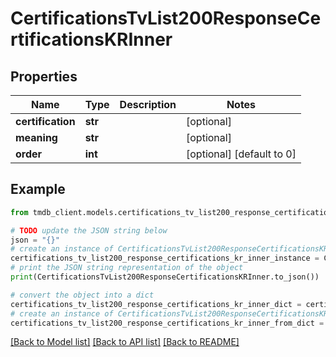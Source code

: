 # CertificationsTvList200ResponseCertificationsKRInner


## Properties

Name | Type | Description | Notes
------------ | ------------- | ------------- | -------------
**certification** | **str** |  | [optional] 
**meaning** | **str** |  | [optional] 
**order** | **int** |  | [optional] [default to 0]

## Example

```python
from tmdb_client.models.certifications_tv_list200_response_certifications_kr_inner import CertificationsTvList200ResponseCertificationsKRInner

# TODO update the JSON string below
json = "{}"
# create an instance of CertificationsTvList200ResponseCertificationsKRInner from a JSON string
certifications_tv_list200_response_certifications_kr_inner_instance = CertificationsTvList200ResponseCertificationsKRInner.from_json(json)
# print the JSON string representation of the object
print(CertificationsTvList200ResponseCertificationsKRInner.to_json())

# convert the object into a dict
certifications_tv_list200_response_certifications_kr_inner_dict = certifications_tv_list200_response_certifications_kr_inner_instance.to_dict()
# create an instance of CertificationsTvList200ResponseCertificationsKRInner from a dict
certifications_tv_list200_response_certifications_kr_inner_from_dict = CertificationsTvList200ResponseCertificationsKRInner.from_dict(certifications_tv_list200_response_certifications_kr_inner_dict)
```
[[Back to Model list]](../README.md#documentation-for-models) [[Back to API list]](../README.md#documentation-for-api-endpoints) [[Back to README]](../README.md)


